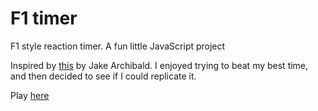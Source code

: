 # F1 timer
F1 style reaction timer.
A fun little JavaScript project

Inspired by <a href="https://f1-start.glitch.me/">this</a> by Jake Archibald. I enjoyed trying to beat my best time, and then decided to see if I could replicate it. 

Play <a href="https://gkokosis.tech/projects/f1start/">here</a>
